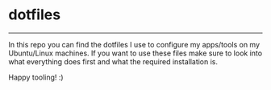 # dotfiles
---

In this repo you can find the dotfiles I use to configure my apps/tools on my Ubuntu/Linux machines.
If you want to use these files make sure to look into what everything does first and what the required installation is.

Happy tooling! :)
